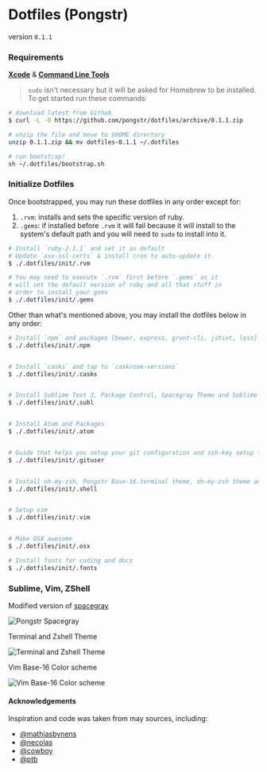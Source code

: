 Dotfiles (Pongstr)
========

version `0.1.1`

### Requirements

**[Xcode](https://developer.apple.com/xcode/)** &amp; **[Command Line Tools](https://developer.apple.com/downloads)**

> `sudo` isn't necessary but it will be asked for Homebrew to be installed. To get started run these commands:

```bash
# download latest from Github
$ curl -L -O https://github.com/pongstr/dotfiles/archive/0.1.1.zip

# unzip the file and move to $HOME directory
unzip 0.1.1.zip && mv dotfiles-0.1.1 ~/.dotfiles

# run bootstrap!
sh ~/.dotfiles/bootstrap.sh
```


### Initialize Dotfiles

Once bootstrapped, you may run these dotfiles in any order except for:

1. `.rvm`: installs and sets the specific version of ruby.
2. `.gems`: if installed before `.rvm` it will fail because it will install to
    the system's default path and you will need to `sudo` to install into it.

```bash
# Install `ruby-2.1.1` and set it as default
# Update `osx-ssl-certs` & install cron to auto-update it.
$ ./.dotfiles/init/.rvm

# You may need to execute `.rvm` first before `.gems` as it
# will set the default version of ruby and all that stuff in
# order to install your gems
$ ./.dotfiles/init/.gems
```

Other than what's mentioned above, you may install the dotfiles below in any order:

```bash
# Install `npm` and packages [bower, express, grunt-cli, jshint, less]
$ ./.dotfiles/init/.npm


# Install `casks` and tap to `caskroom-versions`
$ ./.dotfiles/init/.casks


# Install Sublime Text 3, Package Control, Spacegray Theme and Sublime Text Packages
$ ./.dotfiles/init/.subl


# Install Atom and Packages
$ ./.dotfiles/init/.atom


# Guide that helps you setup your git configuration and ssh-key setup for Github and Bitbucket
$ ./.dotfiles/init/.gituser


# Install oh-my-zsh, Pongstr Base-16.terminal theme, oh-my-zsh theme and configs
$ ./.dotfiles/init/.shell


# Setup vim
$ ./.dotfiles/init/.vim


# Make OSX awesome
$ ./.dotfiles/init/.osx

# Install fonts for coding and docs
$ ./.dotfiles/init/.fonts
```

### Sublime, Vim, ZShell

Modified version of [spacegray](http://github.com/kkga/spacegray.git)

![Pongstr Spacegray](http://i.imgur.com/ejGME1z.png)


Terminal and Zshell Theme

![Terminal and Zshell Theme](http://i.imgur.com/Wc9hZiw.png)

Vim Base-16 Color scheme

![Vim Base-16 Color scheme](http://i.imgur.com/ZORdYxI.png)

#### Acknowledgements

Inspiration and code was taken from may sources, including:

  - [@mathiasbynens](https://github.com/mathiasbynens/dotfiles)
  - [@necolas](https://github.com/necolas/dotfiles)
  - [@cowboy](https://twitter.com/cowboy/dotfiles/)
  - [@ptb](https://github.com/ptb/Mac-OS-X-Lion-Setup)
